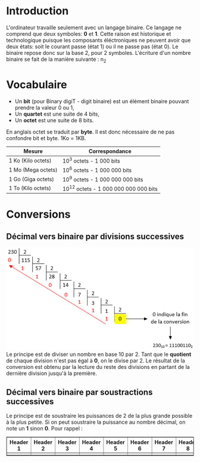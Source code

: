 <!-- TITLE: Systemes De Numeration -->
<!-- SUBTITLE: A quick summary of Systemes De Numeration -->

# Introduction
L'ordinateur travaille seulement avec un langage binaire. Ce langage ne comprend que deux symboles: **0** et **1**. Cette raison est historique et technologique puisque les composants éléctroniques ne peuvent avoir que deux états: soit le courant passe (état 1) ou il ne passe pas (état 0).
Le binaire repose donc sur la base 2, pour 2 symboles. L'écriture d'un nombre binaire se fait de la manière suivante : n<SUB>2</SUB>

# Vocabulaire
* Un **bit** (pour Binary digiT - digit binaire) est un élément binaire pouvant prendre la valeur 0 ou 1,
* Un **quartet** est une suite de 4 bits,
* Un **octet** est une suite de 8 bits.

En anglais octet se traduit par **byte**. Il est donc nécessaire de ne pas confondre bit et byte. 1Ko = 1KB.

|Mesure|Correspondance|
|--------|------------------|
| 1 Ko (Kilo octets) | 10<SUP>3</SUP> octets - 1 000 bits |
| 1 Mo (Mega octets) | 10<SUP>6</SUP> octets - 1 000 000 bits |
| 1 Go (Giga octets) | 10<SUP>9</SUP> octets - 1 000 000 000 bits |
| 1 To (Kilo octets) | 10<SUP>12</SUP> octets - 1 000 000 000 000 bits |

# Conversions
## Décimal vers binaire par divisions successives
![Decimal To Binaire Division](/uploads/systemes-de-numerations/decimal-to-binaire-division.png "Decimal To Binaire Division")
Le principe est de diviser un nombre en base 10 par 2. Tant que le **quotient** de chaque division n'est pas égal à **0**, on le divise par 2.
Le résultat de la conversion est obtenu par la lecture du reste des divisions en partant de la dernière division jusqu'à la première.

## Décimal vers binaire par soustractions successives
Le principe est de soustraire les puissances de 2 de la plus grande possible à la plus petite. Si on peut soustraire la puissance au nombre décimal, on note un **1** sinon **0**.
Pour rappel :
<table class="tftable" border="1">
<tr><th>Header 1</th><th>Header 2</th><th>Header 3</th><th>Header 4</th><th>Header 5</th><th>Header 6</th><th>Header 7</th><th>Header 8</th><th>Header 9</th></tr>
<tr><td> </td><td> </td><td> </td><td> </td><td> </td><td> </td><td> </td><td> </td><td> </td></tr>
</table>



